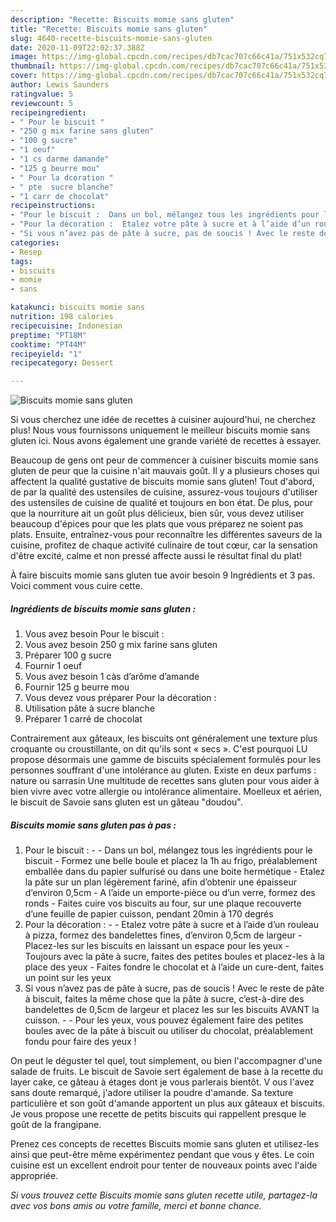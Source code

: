 ```yaml
---
description: "Recette: Biscuits momie sans gluten"
title: "Recette: Biscuits momie sans gluten"
slug: 4640-recette-biscuits-momie-sans-gluten
date: 2020-11-09T22:02:37.388Z
image: https://img-global.cpcdn.com/recipes/db7cac707c66c41a/751x532cq70/biscuits-momie-sans-gluten-photo-principale-de-la-recette.jpg
thumbnail: https://img-global.cpcdn.com/recipes/db7cac707c66c41a/751x532cq70/biscuits-momie-sans-gluten-photo-principale-de-la-recette.jpg
cover: https://img-global.cpcdn.com/recipes/db7cac707c66c41a/751x532cq70/biscuits-momie-sans-gluten-photo-principale-de-la-recette.jpg
author: Lewis Saunders
ratingvalue: 5
reviewcount: 5
recipeingredient:
- " Pour le biscuit "
- "250 g mix farine sans gluten"
- "100 g sucre"
- "1 oeuf"
- "1 cs darme damande"
- "125 g beurre mou"
- " Pour la dcoration "
- " pte  sucre blanche"
- "1 carr de chocolat"
recipeinstructions:
- "Pour le biscuit :  Dans un bol, mélangez tous les ingrédients pour le biscuit Formez une belle boule et placez la 1h au frigo, préalablement emballée dans du papier sulfurisé ou dans une boite hermétique Etalez la pâte sur un plan légèrement fariné, afin d’obtenir une épaisseur d’environ 0,5cm A l’aide un emporte-pièce ou d’un verre, formez des ronds Faites cuire vos biscuits au four, sur une plaque recouverte d’une feuille de papier cuisson, pendant 20min à 170 degrés"
- "Pour la décoration :  Etalez votre pâte à sucre et à l’aide d’un rouleau à pizza, formez des bandelettes fines, d’environ 0,5cm de largeur Placez-les sur les biscuits en laissant un espace pour les yeux Toujours avec la pâte à sucre, faites des petites boules et placez-les à la place des yeux Faites fondre le chocolat et à l’aide un cure-dent, faites un point sur les yeux"
- "Si vous n’avez pas de pâte à sucre, pas de soucis ! Avec le reste de pâte à biscuit, faites la même chose que la pâte à sucre, c’est-à-dire des bandelettes de 0,5cm de largeur et placez les sur les biscuits AVANT la cuisson.  Pour les yeux, vous pouvez également faire des petites boules avec de la pâte à biscuit ou utiliser du chocolat, préalablement fondu pour faire des yeux !"
categories:
- Resep
tags:
- biscuits
- momie
- sans

katakunci: biscuits momie sans 
nutrition: 198 calories
recipecuisine: Indonesian
preptime: "PT18M"
cooktime: "PT44M"
recipeyield: "1"
recipecategory: Dessert

---
```



![Biscuits momie sans gluten](https://img-global.cpcdn.com/recipes/db7cac707c66c41a/751x532cq70/biscuits-momie-sans-gluten-photo-principale-de-la-recette.jpg)

Si vous cherchez une idée de recettes à cuisiner aujourd'hui, ne cherchez plus! Nous vous fournissons uniquement le meilleur biscuits momie sans gluten ici. Nous avons également une grande variété de recettes à essayer.

Beaucoup de gens ont peur de commencer à cuisiner biscuits momie sans gluten de peur que la cuisine n'ait mauvais goût. Il y a plusieurs choses qui affectent la qualité gustative de biscuits momie sans gluten! Tout d'abord, de par la qualité des ustensiles de cuisine, assurez-vous toujours d'utiliser des ustensiles de cuisine de qualité et toujours en bon état. De plus, pour que la nourriture ait un goût plus délicieux, bien sûr, vous devez utiliser beaucoup d'épices pour que les plats que vous préparez ne soient pas plats. Ensuite, entraînez-vous pour reconnaître les différentes saveurs de la cuisine, profitez de chaque activité culinaire de tout cœur, car la sensation d'être excité, calme et non pressé affecte aussi le résultat final du plat!

<!--inarticleads1-->

À faire biscuits momie sans gluten tue avoir besoin 9 Ingrédients et 3 pas. Voici comment vous cuire cette.

##### Ingrédients de biscuits momie sans gluten :

1. Vous avez besoin  Pour le biscuit :
1. Vous avez besoin 250 g mix farine sans gluten
1. Préparer 100 g sucre
1. Fournir 1 oeuf
1. Vous avez besoin 1 càs d’arôme d’amande
1. Fournir 125 g beurre mou
1. Vous devez vous préparer  Pour la décoration :
1. Utilisation  pâte à sucre blanche
1. Préparer 1 carré de chocolat


Contrairement aux gâteaux, les biscuits ont généralement une texture plus croquante ou croustillante, on dit qu&#39;ils sont « secs ». C&#39;est pourquoi LU propose désormais une gamme de biscuits spécialement formulés pour les personnes souffrant d&#39;une intolérance au gluten. Existe en deux parfums : nature ou sarrasin Une multitude de recettes sans gluten pour vous aider à bien vivre avec votre allergie ou intolérance alimentaire. Moelleux et aérien, le biscuit de Savoie sans gluten est un gâteau &#34;doudou&#34;. 

<!--inarticleads2-->

##### Biscuits momie sans gluten pas à pas :

1. Pour le biscuit : -  - Dans un bol, mélangez tous les ingrédients pour le biscuit - Formez une belle boule et placez la 1h au frigo, préalablement emballée dans du papier sulfurisé ou dans une boite hermétique - Etalez la pâte sur un plan légèrement fariné, afin d’obtenir une épaisseur d’environ 0,5cm - A l’aide un emporte-pièce ou d’un verre, formez des ronds - Faites cuire vos biscuits au four, sur une plaque recouverte d’une feuille de papier cuisson, pendant 20min à 170 degrés
1. Pour la décoration : -  - Etalez votre pâte à sucre et à l’aide d’un rouleau à pizza, formez des bandelettes fines, d’environ 0,5cm de largeur - Placez-les sur les biscuits en laissant un espace pour les yeux - Toujours avec la pâte à sucre, faites des petites boules et placez-les à la place des yeux - Faites fondre le chocolat et à l’aide un cure-dent, faites un point sur les yeux
1. Si vous n’avez pas de pâte à sucre, pas de soucis ! Avec le reste de pâte à biscuit, faites la même chose que la pâte à sucre, c’est-à-dire des bandelettes de 0,5cm de largeur et placez les sur les biscuits AVANT la cuisson. -  - Pour les yeux, vous pouvez également faire des petites boules avec de la pâte à biscuit ou utiliser du chocolat, préalablement fondu pour faire des yeux !


On peut le déguster tel quel, tout simplement, ou bien l&#39;accompagner d&#39;une salade de fruits. Le biscuit de Savoie sert également de base à la recette du layer cake, ce gâteau à étages dont je vous parlerais bientôt. V ous l&#39;avez sans doute remarqué, j&#39;adore utiliser la poudre d&#39;amande. Sa texture particulière et son goût d&#39;amande apportent un plus aux gâteaux et biscuits. Je vous propose une recette de petits biscuits qui rappellent presque le goût de la frangipane. 

<!--inarticleads1-->

<p>
Prenez ces concepts de recettes Biscuits momie sans gluten et utilisez-les ainsi que peut-être même expérimentez pendant que vous y êtes. Le coin cuisine est un excellent endroit pour tenter de nouveaux points avec l'aide appropriée.
</p>

<p>
<i>Si vous trouvez cette Biscuits momie sans gluten recette utile, partagez-la avec vos bons amis ou votre famille, merci et bonne chance.</i>
</p>
